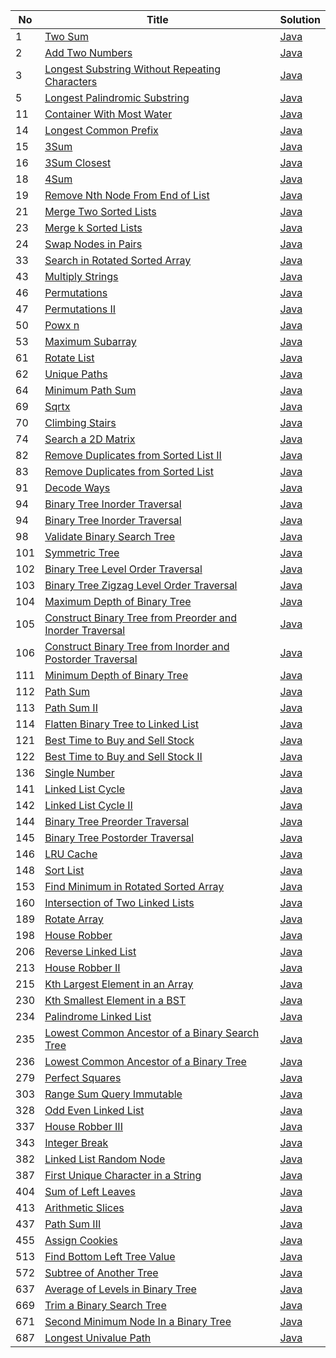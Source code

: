 |No|Title|Solution|
|---|---|---|
|1|[Two Sum](https://leetcode-cn.com/problems/two-sum/)|[Java](./leetcode/1.Two%20Sum.md)|
|2|[Add Two Numbers](https://leetcode-cn.com/problems/add-two-numbers/)|[Java](./leetcode/2.Add%20Two%20Numbers.md)|
|3|[Longest Substring Without Repeating Characters](https://leetcode-cn.com/problems/longest-substring-without-repeating-characters/)|[Java](./leetcode/3.Longest%20Substring%20Without%20Repeating%20Characters.md)|
|5|[Longest Palindromic Substring](https://leetcode-cn.com/problems/longest-palindromic-substring/)|[Java](./leetcode/5.Longest%20Palindromic%20Substring.md)|
|11|[Container With Most Water](https://leetcode-cn.com/problems/container-with-most-water/)|[Java](./leetcode/11.Container%20With%20Most%20Water.md)|
|14|[Longest Common Prefix](https://leetcode-cn.com/problems/longest-common-prefix/)|[Java](./leetcode/14.Longest%20Common%20Prefix.md)|
|15|[3Sum](https://leetcode-cn.com/problems/3sum/)|[Java](./leetcode/15.3Sum.md)|
|16|[3Sum Closest](https://leetcode-cn.com/problems/3sum-closest/)|[Java](./leetcode/16.3Sum%20Closest.md)|
|18|[4Sum](https://leetcode-cn.com/problems/4sum/)|[Java](./leetcode/18.4Sum.md)|
|19|[Remove Nth Node From End of List](https://leetcode-cn.com/problems/remove-nth-node-from-end-of-list/)|[Java](./leetcode/19.Remove%20Nth%20Node%20From%20End%20of%20List.md)|
|21|[Merge Two Sorted Lists](https://leetcode-cn.com/problems/merge-two-sorted-lists/)|[Java](./leetcode/21.Merge%20Two%20Sorted%20Lists.md)|
|23|[Merge k Sorted Lists](https://leetcode-cn.com/problems/merge-k-sorted-lists/)|[Java](./leetcode/23.Merge%20k%20Sorted%20Lists.md)|
|24|[Swap Nodes in Pairs](https://leetcode-cn.com/problems/swap-nodes-in-pairs/)|[Java](./leetcode/24.Swap%20Nodes%20in%20Pairs.md)|
|33|[Search in Rotated Sorted Array](https://leetcode-cn.com/problems/search-in-rotated-sorted-array/)|[Java](./leetcode/33.Search%20in%20Rotated%20Sorted%20Array.md)|
|43|[Multiply Strings](https://leetcode-cn.com/problems/multiply-strings/)|[Java](./leetcode/43.Multiply%20Strings.md)|
|46|[Permutations](https://leetcode-cn.com/problems/permutations/)|[Java](./leetcode/46.Permutations.md)|
|47|[Permutations II](https://leetcode-cn.com/problems/permutations-ii/)|[Java](./leetcode/47.Permutations%20II.md)|
|50|[Powx n](https://leetcode-cn.com/problems/powx-n/)|[Java](./leetcode/50.Powx%20n.md)|
|53|[Maximum Subarray](https://leetcode-cn.com/problems/maximum-subarray/)|[Java](./leetcode/53.Maximum%20Subarray.md)|
|61|[Rotate List](https://leetcode-cn.com/problems/rotate-list/)|[Java](./leetcode/61.Rotate%20List.md)|
|62|[Unique Paths](https://leetcode-cn.com/problems/unique-paths/)|[Java](./leetcode/62.Unique%20Paths.md)|
|64|[Minimum Path Sum](https://leetcode-cn.com/problems/minimum-path-sum/)|[Java](./leetcode/64.Minimum%20Path%20Sum.md)|
|69|[Sqrtx](https://leetcode-cn.com/problems/sqrtx/)|[Java](./leetcode/69.Sqrtx.md)|
|70|[Climbing Stairs](https://leetcode-cn.com/problems/climbing-stairs/)|[Java](./leetcode/70.Climbing%20Stairs.md)|
|74|[Search a 2D Matrix](https://leetcode-cn.com/problems/search-a-2d-matrix/)|[Java](./leetcode/74.Search%20a%202D%20Matrix.md)|
|82|[Remove Duplicates from Sorted List II](https://leetcode-cn.com/problems/remove-duplicates-from-sorted-list-ii/)|[Java](./leetcode/82.Remove%20Duplicates%20from%20Sorted%20List%20II.md)|
|83|[Remove Duplicates from Sorted List](https://leetcode-cn.com/problems/remove-duplicates-from-sorted-list/)|[Java](./leetcode/83.Remove%20Duplicates%20from%20Sorted%20List.md)|
|91|[Decode Ways](https://leetcode-cn.com/problems/decode-ways/)|[Java](./leetcode/91.Decode%20Ways.md)|
|94|[Binary Tree Inorder Traversal ](https://leetcode-cn.com/problems/binary-tree-inorder-traversal-/)|[Java](./leetcode/94.Binary%20Tree%20Inorder%20Traversal%20.md)|
|94|[Binary Tree Inorder Traversal](https://leetcode-cn.com/problems/binary-tree-inorder-traversal/)|[Java](./leetcode/94.Binary%20Tree%20Inorder%20Traversal.md)|
|98|[Validate Binary Search Tree](https://leetcode-cn.com/problems/validate-binary-search-tree/)|[Java](./leetcode/98.Validate%20Binary%20Search%20Tree.md)|
|101|[Symmetric Tree](https://leetcode-cn.com/problems/symmetric-tree/)|[Java](./leetcode/101.Symmetric%20Tree.md)|
|102|[Binary Tree Level Order Traversal](https://leetcode-cn.com/problems/binary-tree-level-order-traversal/)|[Java](./leetcode/102.Binary%20Tree%20Level%20Order%20Traversal.md)|
|103|[Binary Tree Zigzag Level Order Traversal](https://leetcode-cn.com/problems/binary-tree-zigzag-level-order-traversal/)|[Java](./leetcode/103.Binary%20Tree%20Zigzag%20Level%20Order%20Traversal.md)|
|104|[Maximum Depth of Binary Tree](https://leetcode-cn.com/problems/maximum-depth-of-binary-tree/)|[Java](./leetcode/104.Maximum%20Depth%20of%20Binary%20Tree.md)|
|105|[Construct Binary Tree from Preorder and Inorder Traversal](https://leetcode-cn.com/problems/construct-binary-tree-from-preorder-and-inorder-traversal/)|[Java](./leetcode/105.Construct%20Binary%20Tree%20from%20Preorder%20and%20Inorder%20Traversal.md)|
|106|[Construct Binary Tree from Inorder and Postorder Traversal](https://leetcode-cn.com/problems/construct-binary-tree-from-inorder-and-postorder-traversal/)|[Java](./leetcode/106.Construct%20Binary%20Tree%20from%20Inorder%20and%20Postorder%20Traversal.md)|
|111|[Minimum Depth of Binary Tree](https://leetcode-cn.com/problems/minimum-depth-of-binary-tree/)|[Java](./leetcode/111.Minimum%20Depth%20of%20Binary%20Tree.md)|
|112|[Path Sum](https://leetcode-cn.com/problems/path-sum/)|[Java](./leetcode/112.Path%20Sum.md)|
|113|[Path Sum II](https://leetcode-cn.com/problems/path-sum-ii/)|[Java](./leetcode/113.Path%20Sum%20II.md)|
|114|[Flatten Binary Tree to Linked List](https://leetcode-cn.com/problems/flatten-binary-tree-to-linked-list/)|[Java](./leetcode/114.Flatten%20Binary%20Tree%20to%20Linked%20List.md)|
|121|[Best Time to Buy and Sell Stock](https://leetcode-cn.com/problems/best-time-to-buy-and-sell-stock/)|[Java](./leetcode/121.Best%20Time%20to%20Buy%20and%20Sell%20Stock.md)|
|122|[Best Time to Buy and Sell Stock II](https://leetcode-cn.com/problems/best-time-to-buy-and-sell-stock-ii/)|[Java](./leetcode/122.Best%20Time%20to%20Buy%20and%20Sell%20Stock%20II.md)|
|136|[Single Number](https://leetcode-cn.com/problems/single-number/)|[Java](./leetcode/136.Single%20Number.md)|
|141|[Linked List Cycle](https://leetcode-cn.com/problems/linked-list-cycle/)|[Java](./leetcode/141.Linked%20List%20Cycle.md)|
|142|[Linked List Cycle II](https://leetcode-cn.com/problems/linked-list-cycle-ii/)|[Java](./leetcode/142.Linked%20List%20Cycle%20II.md)|
|144|[Binary Tree Preorder Traversal](https://leetcode-cn.com/problems/binary-tree-preorder-traversal/)|[Java](./leetcode/144.Binary%20Tree%20Preorder%20Traversal.md)|
|145|[Binary Tree Postorder Traversal](https://leetcode-cn.com/problems/binary-tree-postorder-traversal/)|[Java](./leetcode/145.Binary%20Tree%20Postorder%20Traversal.md)|
|146|[LRU Cache](https://leetcode-cn.com/problems/lru-cache/)|[Java](./leetcode/146.LRU%20Cache.md)|
|148|[Sort List](https://leetcode-cn.com/problems/sort-list/)|[Java](./leetcode/148.Sort%20List.md)|
|153|[Find Minimum in Rotated Sorted Array](https://leetcode-cn.com/problems/find-minimum-in-rotated-sorted-array/)|[Java](./leetcode/153.Find%20Minimum%20in%20Rotated%20Sorted%20Array.md)|
|160|[Intersection of Two Linked Lists](https://leetcode-cn.com/problems/intersection-of-two-linked-lists/)|[Java](./leetcode/160.Intersection%20of%20Two%20Linked%20Lists.md)|
|189|[Rotate Array](https://leetcode-cn.com/problems/rotate-array/)|[Java](./leetcode/189.Rotate%20Array.md)|
|198|[House Robber](https://leetcode-cn.com/problems/house-robber/)|[Java](./leetcode/198.House%20Robber.md)|
|206|[Reverse Linked List](https://leetcode-cn.com/problems/reverse-linked-list/)|[Java](./leetcode/206.Reverse%20Linked%20List.md)|
|213|[House Robber II](https://leetcode-cn.com/problems/house-robber-ii/)|[Java](./leetcode/213.House%20Robber%20II.md)|
|215|[Kth Largest Element in an Array](https://leetcode-cn.com/problems/kth-largest-element-in-an-array/)|[Java](./leetcode/215.Kth%20Largest%20Element%20in%20an%20Array.md)|
|230|[Kth Smallest Element in a BST](https://leetcode-cn.com/problems/kth-smallest-element-in-a-bst/)|[Java](./leetcode/230.Kth%20Smallest%20Element%20in%20a%20BST.md)|
|234|[Palindrome Linked List](https://leetcode-cn.com/problems/palindrome-linked-list/)|[Java](./leetcode/234.Palindrome%20Linked%20List.md)|
|235|[Lowest Common Ancestor of a Binary Search Tree](https://leetcode-cn.com/problems/lowest-common-ancestor-of-a-binary-search-tree/)|[Java](./leetcode/235.Lowest%20Common%20Ancestor%20of%20a%20Binary%20Search%20Tree.md)|
|236|[Lowest Common Ancestor of a Binary Tree](https://leetcode-cn.com/problems/lowest-common-ancestor-of-a-binary-tree/)|[Java](./leetcode/236.Lowest%20Common%20Ancestor%20of%20a%20Binary%20Tree.md)|
|279|[Perfect Squares](https://leetcode-cn.com/problems/perfect-squares/)|[Java](./leetcode/279.Perfect%20Squares.md)|
|303|[Range Sum Query Immutable](https://leetcode-cn.com/problems/range-sum-query-immutable/)|[Java](./leetcode/303.Range%20Sum%20Query%20Immutable.md)|
|328|[Odd Even Linked List](https://leetcode-cn.com/problems/odd-even-linked-list/)|[Java](./leetcode/328.Odd%20Even%20Linked%20List.md)|
|337|[House Robber III](https://leetcode-cn.com/problems/house-robber-iii/)|[Java](./leetcode/337.House%20Robber%20III.md)|
|343|[Integer Break](https://leetcode-cn.com/problems/integer-break/)|[Java](./leetcode/343.Integer%20Break.md)|
|382|[Linked List Random Node](https://leetcode-cn.com/problems/linked-list-random-node/)|[Java](./leetcode/382.Linked%20List%20Random%20Node.md)|
|387|[First Unique Character in a String](https://leetcode-cn.com/problems/first-unique-character-in-a-string/)|[Java](./leetcode/387.First%20Unique%20Character%20in%20a%20String.md)|
|404|[Sum of Left Leaves](https://leetcode-cn.com/problems/sum-of-left-leaves/)|[Java](./leetcode/404.Sum%20of%20Left%20Leaves.md)|
|413|[Arithmetic Slices](https://leetcode-cn.com/problems/arithmetic-slices/)|[Java](./leetcode/413.Arithmetic%20Slices.md)|
|437|[Path Sum III](https://leetcode-cn.com/problems/path-sum-iii/)|[Java](./leetcode/437.Path%20Sum%20III.md)|
|455|[Assign Cookies](https://leetcode-cn.com/problems/assign-cookies/)|[Java](./leetcode/455.Assign%20Cookies.md)|
|513|[Find Bottom Left Tree Value](https://leetcode-cn.com/problems/find-bottom-left-tree-value/)|[Java](./leetcode/513.Find%20Bottom%20Left%20Tree%20Value.md)|
|572|[Subtree of Another Tree](https://leetcode-cn.com/problems/subtree-of-another-tree/)|[Java](./leetcode/572.Subtree%20of%20Another%20Tree.md)|
|637|[Average of Levels in Binary Tree](https://leetcode-cn.com/problems/average-of-levels-in-binary-tree/)|[Java](./leetcode/637.Average%20of%20Levels%20in%20Binary%20Tree.md)|
|669|[Trim a Binary Search Tree](https://leetcode-cn.com/problems/trim-a-binary-search-tree/)|[Java](./leetcode/669.Trim%20a%20Binary%20Search%20Tree.md)|
|671|[Second Minimum Node In a Binary Tree](https://leetcode-cn.com/problems/second-minimum-node-in-a-binary-tree/)|[Java](./leetcode/671.Second%20Minimum%20Node%20In%20a%20Binary%20Tree.md)|
|687|[Longest Univalue Path](https://leetcode-cn.com/problems/longest-univalue-path/)|[Java](./leetcode/687.Longest%20Univalue%20Path.md)|
